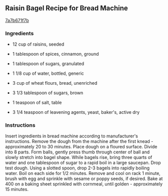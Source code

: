 ## Raisin Bagel Recipe for Bread Machine

[7a7b671f7b](http://www.food.com/recipe/raisin-bagel-recipe-for-bread-machine-307789)

### Ingredients

 - 12 cup of raisins, seeded

 - 1 tablespoon of spices, cinnamon, ground

 - 1 tablespoon of sugars, granulated

 - 1 1/8 cup of water, bottled, generic

 - 3 cup of wheat flours, bread, unenriched

 - 3 1/3 tablespoon of sugars, brown

 - 1 teaspoon of salt, table

 - 3 1/4 teaspoon of leavening agents, yeast, baker's, active dry

### Instructions

Insert ingredients in bread machine according to manufacturer's instructions. Remove the dough from the machine after the first knead -approximately 20 to 30 minutes. Place dough on a floured surface. Divide into 8 parts. Form balls, gently press thumb through center of ball and slowly stretch into bagel shape. While bagels rise, bring three quarts of water and one tablespoon of sugar to a rapid boil in a large saucepan. Drop test dough. Using a slotted spoon, drop 2-3 bagels into rapidly boiling water. Boil on each side for 1/2 minutes. Remove and cool on rack 1 minute, brush with egg and sprinkle with sesame or poppy seeds, if desired. Bake at 400 on a baking sheet sprinkled with cornmeal, until golden - approximately 15 minutes.
